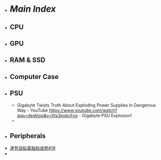- # _Main Index_
- ## CPU
- ## GPU
- ## RAM & SSD
- ## Computer Case
- ## PSU
	- Gigabyte Twists Truth About Exploding Power Supplies in Dangerous Way - YouTube https://www.youtube.com/watch?app=desktop&v=Xts3pvbcFos - Gigabyte PSU Explosion!
	-
- ## Peripherals
- [連登自貼電腦枱或房#19](https://lihkg.com/thread/3118795/page/1)
-